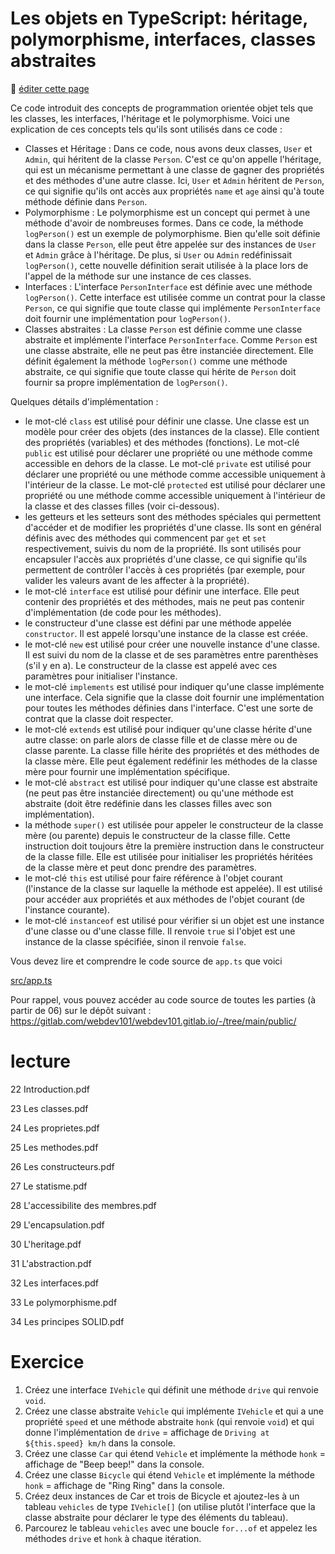 # Les objets en TypeScript: héritage, polymorphisme, interfaces, classes abstraites

:memo: [éditer cette page](https://gitlab.com/-/ide/project/webdev101/webdev101.gitlab.io/edit/main/-/public/09_objects/README.md)

Ce code introduit des concepts de programmation orientée objet tels que les classes, les interfaces, l'héritage et le polymorphisme. Voici une explication de ces concepts tels qu'ils sont utilisés dans ce code :

- Classes et Héritage : Dans ce code, nous avons deux classes, `User` et `Admin`, qui héritent de la classe `Person`. C'est ce qu'on appelle l'héritage, qui est un mécanisme permettant à une classe de gagner des propriétés et des méthodes d'une autre classe. Ici, `User` et `Admin` héritent de `Person`, ce qui signifie qu'ils ont accès aux propriétés `name` et `age` ainsi qu'à toute méthode définie dans `Person`.
- Polymorphisme : Le polymorphisme est un concept qui permet à une méthode d'avoir de nombreuses formes. Dans ce code, la méthode `logPerson()` est un exemple de polymorphisme. Bien qu'elle soit définie dans la classe `Person`, elle peut être appelée sur des instances de `User` et `Admin` grâce à l'héritage. De plus, si `User` ou `Admin` redéfinissait `logPerson()`, cette nouvelle définition serait utilisée à la place lors de l'appel de la méthode sur une instance de ces classes.
- Interfaces : L'interface `PersonInterface` est définie avec une méthode `logPerson()`. Cette interface est utilisée comme un contrat pour la classe `Person`, ce qui signifie que toute classe qui implémente `PersonInterface` doit fournir une implémentation pour `logPerson()`.
- Classes abstraites : La classe `Person` est définie comme une classe abstraite et implémente l'interface `PersonInterface`. Comme `Person` est une classe abstraite, elle ne peut pas être instanciée directement. Elle définit également la méthode `logPerson()` comme une méthode abstraite, ce qui signifie que toute classe qui hérite de `Person` doit fournir sa propre implémentation de `logPerson()`.

Quelques détails d'implémentation :
- le mot-clé `class` est utilisé pour définir une classe. Une classe est un modèle pour créer des objets (des instances de la classe). Elle contient des propriétés (variables) et des méthodes (fonctions). Le mot-clé `public` est utilisé pour déclarer une propriété ou une méthode comme accessible en dehors de la classe. Le mot-clé `private` est utilisé pour déclarer une propriété ou une méthode comme accessible uniquement à l'intérieur de la classe. Le mot-clé `protected` est utilisé pour déclarer une propriété ou une méthode comme accessible uniquement à l'intérieur de la classe et des classes filles (voir ci-dessous).
- les getteurs et les setteurs sont des méthodes spéciales qui permettent d'accéder et de modifier les propriétés d'une classe. Ils sont en général définis avec des méthodes qui commencent par `get` et `set` respectivement, suivis du nom de la propriété. Ils sont utilisés pour encapsuler l'accès aux propriétés d'une classe, ce qui signifie qu'ils permettent de contrôler l'accès à ces propriétés (par exemple, pour valider les valeurs avant de les affecter à la propriété).
- le mot-clé `interface` est utilisé pour définir une interface. Elle peut contenir des propriétés et des méthodes, mais ne peut pas contenir d'implémentation (de code pour les méthodes).
- le constructeur d'une classe est défini par une méthode appelée `constructor`. Il est appelé lorsqu'une instance de la classe est créée. 
- le mot-clé `new` est utilisé pour créer une nouvelle instance d'une classe. Il est suivi du nom de la classe et de ses paramètres entre parenthèses (s'il y en a). Le constructeur de la classe est appelé avec ces paramètres pour initialiser l'instance.
- le mot-clé `implements` est utilisé pour indiquer qu'une classe implémente une interface. Cela signifie que la classe doit fournir une implémentation pour toutes les méthodes définies dans l'interface. C'est une sorte de contrat que la classe doit respecter.
- le mot-clé `extends` est utilisé pour indiquer qu'une classe hérite d'une autre classe: on parle alors de classe fille et de classe mère ou de classe parente. La classe fille hérite des propriétés et des méthodes de la classe mère. Elle peut également redéfinir les méthodes de la classe mère pour fournir une implémentation spécifique.
- le mot-clé `abstract` est utilisé pour indiquer qu'une classe est abstraite (ne peut pas être instanciée directement) ou qu'une méthode est abstraite (doit être redéfinie dans les classes filles avec son implémentation).
- la méthode `super()` est utilisée pour appeler le constructeur de la classe mère (ou parente) depuis le constructeur de la classe fille. Cette instruction doit toujours être la première instruction dans le constructeur de la classe fille. Elle est utilisée pour initialiser les propriétés héritées de la classe mère et peut donc prendre des paramètres.
- le mot-clé `this` est utilisé pour faire référence à l'objet courant (l'instance de la classe sur laquelle la méthode est appelée). Il est utilisé pour accéder aux propriétés et aux méthodes de l'objet courant (de l'instance courante).
- le mot-clé `instanceof` est utilisé pour vérifier si un objet est une instance d'une classe ou d'une classe fille. Il renvoie `true` si l'objet est une instance de la classe spécifiée, sinon il renvoie `false`.

Vous devez lire et comprendre le code source de `app.ts` que voici

[src/app.ts](src/app.ts ":include :type=code typescript")

Pour rappel, vous pouvez accéder au code source de toutes les parties (à partir de 06) sur le dépôt suivant : https://gitlab.com/webdev101/webdev101.gitlab.io/-/tree/main/public/

# lecture

22 Introduction.pdf

23 Les classes.pdf

24 Les proprietes.pdf

25 Les methodes.pdf

26 Les constructeurs.pdf

27 Le statisme.pdf

28 L'accessibilite des membres.pdf

29 L'encapsulation.pdf

30 L'heritage.pdf

31 L'abstraction.pdf

32 Les interfaces.pdf

33 Le polymorphisme.pdf

34 Les principes SOLID.pdf

# Exercice

1. Créez une interface `IVehicle` qui définit une méthode `drive` qui renvoie `void`.
2. Créez une classe abstraite `Vehicle` qui implémente `IVehicle` et qui a une propriété `speed` et une méthode abstraite `honk` (qui renvoie `void`) et qui donne l'implémentation de `drive` = affichage de `Driving at ${this.speed} km/h` dans la console.
3. Créez une classe `Car` qui étend `Vehicle` et implémente la méthode `honk` = affichage de "Beep beep!" dans la console.
4. Créez une classe `Bicycle` qui étend `Vehicle` et implémente la méthode `honk` = affichage de "Ring Ring" dans la console.
5. Créez deux instances de Car et trois de Bicycle et ajoutez-les à un tableau `vehicles` de type `IVehicle[]` (on utilise plutôt l'interface que la classe abstraite pour déclarer le type des éléments du tableau).
6. Parcourez le tableau `vehicles` avec une boucle `for...of` et appelez les méthodes `drive` et `honk` à chaque itération.
